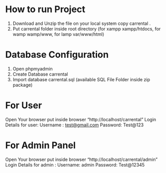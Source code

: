 # How to run Project

1. Download and Unzip the file on your local system copy carrental .
2. Put carrental folder inside root directory (for xampp xampp/htdocs, for wamp wamp/www, for lamp var/www/html)

# Database Configuration

1. Open phpmyadmin
2. Create Database carrental
3. Import database carrental.sql (available SQL File Folder inside zip package)

# For User

Open Your browser put inside browser “http://localhost/carrental”
Login Details for user:
Username : test@gmail.com
Password: Test@123

# For Admin Panel
Open Your browser put inside browser “http://localhost/carrental/admin”
Login Details for admin :
Username: admin
Password: Test@12345
